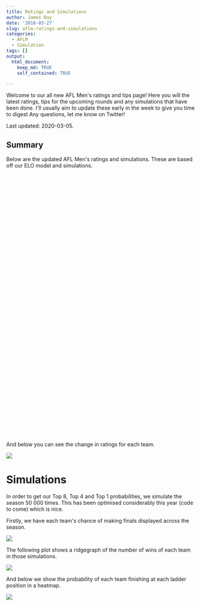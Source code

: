 ```yaml
---
title: Ratings and Simulations
author: James Day
date: '2018-03-27'
slug: aflm-ratings-and-simulations
categories:
  - AFLM
  - Simulation
tags: []
output: 
  html_document:
    keep_md: TRUE
    self_contained: TRUE

---
```


Welcome to our all new AFL Men's ratings and tips page! Here you will the latest ratings, tips for the upcoming rounds and any simulations that have been done. I'll usually aim to update these early in the week to give you time to digest Any questions, let me know on Twitter!

Last updated: 2020-03-05.





## Summary
Below are the updated AFL Men's ratings and simulations. These are based off our ELO model and simulations. 



<!--html_preserve--><div id="htmlwidget-9eb9070183030ebee01e" style="width:95%;height:700px;" class="widgetframe html-widget"></div>
<script type="application/json" data-for="htmlwidget-9eb9070183030ebee01e">{"x":{"url":"aflm-ratings-and-simulations_files/figure-html//widgets/widget_formattable.html","options":{"xdomain":"*","allowfullscreen":false,"lazyload":false}},"evals":[],"jsHooks":[]}</script><!--/html_preserve-->

And below you can see the change in ratings for each team. 

![](aflm-ratings-and-simulations_files/figure-html/ratings-plot-1.png)<!-- -->

# Simulations
In order to get our Top 8, Top 4 and Top 1 probabilities, we simulate the season 50 000 times. This has been optimised considerably this year (code to come) which is nice. 

Firstly, we have each team's chance of making finals displayed across the season. 

![](aflm-ratings-and-simulations_files/figure-html/sims-teams-1.png)<!-- -->

The following plot shows a ridgegraph of the number of wins of each team in those simulations. 

![](aflm-ratings-and-simulations_files/figure-html/sims-plot-1.png)<!-- -->

And below we show the probability of each team finishing at each ladder position in a heatmap. 


![](aflm-ratings-and-simulations_files/figure-html/sim_plotr-1.png)<!-- -->




